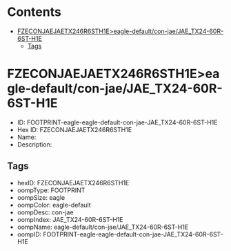 



Contents
========

* [FZECONJAEJAETX246R6STH1E>eagle-default/con-jae/JAE_TX24-60R-6ST-H1E](#fzeconjaejaetx246r6sth1eeagle-defaultcon-jaejae_tx24-60r-6st-h1e)
	* [Tags](#tags)

# FZECONJAEJAETX246R6STH1E>eagle-default/con-jae/JAE_TX24-60R-6ST-H1E

- ID: FOOTPRINT-eagle-eagle-default-con-jae-JAE_TX24-60R-6ST-H1E
- Hex ID: FZECONJAEJAETX246R6STH1E
- Name: 
- Description: 

## Tags

- hexID: FZECONJAEJAETX246R6STH1E
- oompType: FOOTPRINT
- oompSize: eagle
- oompColor: eagle-default
- oompDesc: con-jae
- oompIndex: JAE_TX24-60R-6ST-H1E
- oompName: eagle-default/con-jae/JAE_TX24-60R-6ST-H1E
- oompID: FOOTPRINT-eagle-eagle-default-con-jae-JAE_TX24-60R-6ST-H1E
